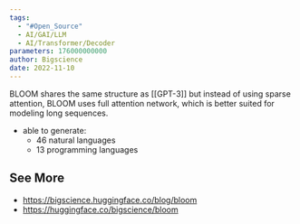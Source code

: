 ```yaml
---
tags:
  - "#Open_Source"
  - AI/GAI/LLM
  - AI/Transformer/Decoder
parameters: 176000000000
author: Bigscience
date: 2022-11-10
---
```



BLOOM shares the same structure as [[GPT-3]] but instead of using sparse attention, BLOOM uses full attention network, which is better suited for modeling long sequences.

- able to generate:
	- 46 natural languages
	- 13 programming languages


## See More
- https://bigscience.huggingface.co/blog/bloom
- https://huggingface.co/bigscience/bloom